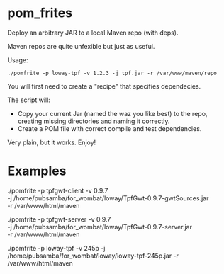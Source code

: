 pom_frites
==========

Deploy an arbitrary JAR to a local Maven repo (with deps).

Maven repos are quite unfexible but just as useful.

Usage:

    ./pomfrite -p loway-tpf -v 1.2.3 -j tpf.jar -r /var/www/maven/repo

You will first need to create a "recipe" that specifies dependecies.

The script will:

* Copy your current Jar (named the waz you like best) to the repo,
  creating missing directories and naming it correctly.
* Create a POM file with correct compile and test dependencies.

Very plain, but it works. Enjoy!


Examples
========

   ./pomfrite -p tpfgwt-client -v 0.9.7 \
     -j /home/pubsamba/for_wombat/loway/TpfGwt-0.9.7-gwtSources.jar \
     -r /var/www/html/maven


   ./pomfrite -p tpfgwt-server -v 0.9.7 \
     -j /home/pubsamba/for_wombat/loway/TpfGwt-0.9.7-server.jar \
     -r /var/www/html/maven

   ./pomfrite -p loway-tpf -v 245p      -j /home/pubsamba/for_wombat/loway/loway-tpf-245p.jar -r /var/www/html/maven
